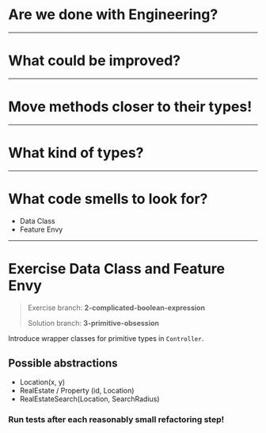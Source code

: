 # Are we done with Engineering?

----
# What could be improved?

----
# Move methods closer to their types!

----
# What kind of types?

----

# What code smells to look for?
* Data Class
* Feature Envy 

----

# Exercise Data Class and Feature Envy

> Exercise branch: **2-complicated-boolean-expression**
>
> Solution branch: **3-primitive-obsession** 

Introduce wrapper classes for primitive types in ```Controller```.

## Possible abstractions
* Location(x, y)
* RealEstate / Property (id, Location)
* RealEstateSearch(Location, SearchRadius)
 
### Run tests after each reasonably small refactoring step! 
